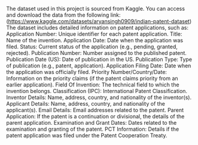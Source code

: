 The dataset used in this project is sourced from Kaggle. You can access and download the data from the following link:
(https://www.kaggle.com/datasets/aryansingh0909/indian-patent-dataset)
The dataset includes detailed information on patent applications, such as:
Application Number: Unique identifier for each patent application.
Title: Name of the invention.
Application Date: Date when the application was filed.
Status: Current status of the application (e.g., pending, granted, rejected).
Publication Number: Number assigned to the published patent.
Publication Date (US): Date of publication in the US.
Publication Type: Type of publication (e.g., patent, application).
Application Filing Date: Date when the application was officially filed.
Priority Number/Country/Date: Information on the priority claims (if the patent claims priority from an earlier application).
Field Of Invention: The technical field to which the invention belongs.
Classification (IPC): International Patent Classification.
Inventor Details: Name, address, country, and nationality of the inventor(s).
Applicant Details: Name, address, country, and nationality of the applicant(s).
Email Details: Email addresses related to the patent.
Parent Application: If the patent is a continuation or divisional, the details of the parent application.
Examination and Grant Dates: Dates related to the examination and granting of the patent.
PCT Information: Details if the patent application was filed under the Patent Cooperation Treaty.
